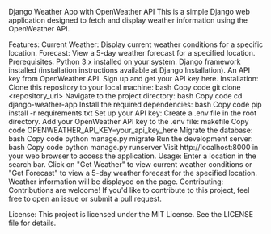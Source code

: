 Django Weather App with OpenWeather API
This is a simple Django web application designed to fetch and display weather information using the OpenWeather API.

Features:
Current Weather: Display current weather conditions for a specific location.
Forecast: View a 5-day weather forecast for a specified location.
Prerequisites:
Python 3.x installed on your system.
Django framework installed (installation instructions available at Django Installation).
An API key from OpenWeather API. Sign up and get your API key here.
Installation:
Clone this repository to your local machine:
bash
Copy code
git clone <repository_url>
Navigate to the project directory:
bash
Copy code
cd django-weather-app
Install the required dependencies:
bash
Copy code
pip install -r requirements.txt
Set up your API key:
Create a .env file in the root directory.
Add your OpenWeather API key to the .env file:
makefile
Copy code
OPENWEATHER_API_KEY=your_api_key_here
Migrate the database:
bash
Copy code
python manage.py migrate
Run the development server:
bash
Copy code
python manage.py runserver
Visit http://localhost:8000 in your web browser to access the application.
Usage:
Enter a location in the search bar.
Click on "Get Weather" to view current weather conditions or "Get Forecast" to view a 5-day weather forecast for the specified location.
Weather information will be displayed on the page.
Contributing:
Contributions are welcome! If you'd like to contribute to this project, feel free to open an issue or submit a pull request.

License:
This project is licensed under the MIT License. See the LICENSE file for details.

